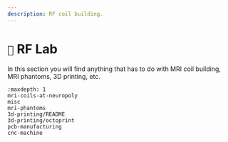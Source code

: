 ```yaml
---
description: RF coil building.
---
```


# `🔧` RF Lab

In this section you will find anything that has to do with MRI coil building, 
MRI phantoms, 3D printing, etc.

```{toctree}
:maxdepth: 1
mri-coils-at-neuropoly
misc
mri-phantoms
3d-printing/README
3d-printing/octoprint
pcb-manufacturing
cnc-machine
```
